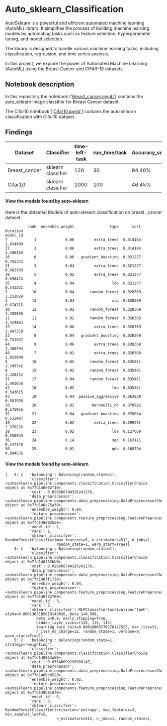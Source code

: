 # Auto_sklearn_Classification
AutoSklearn is a powerful and efficient automated machine learning (AutoML) library. It simplifies the process of building machine learning models by automating tasks such as feature selection, hyperparameter tuning, and model selection.

The library is designed to handle various machine learning tasks, including classification, regression, and time series analysis.

In this project, we explore the power of Automated Machine Learning (AutoML) using the Breast Cancer and CIFAR-10 datasets. 

## Notebook description
In this repository the notebook ['[Breast_cancer.ipynb'](https://github.com/ilyas4225/Auto_sklearn_Classification/blob/main/Breast_cancer.ipynb)] contains the auto_sklearn image classifier for Breast Cancer dataset.


The Cifar10 notebook ['[Cifar10.ipynb'](https://github.com/ilyas4225/Auto_sklearn_Classification/blob/main/Cifar10.ipynb)] contains the auto sklearn classification with Cifar10 dataset.
## Findings
| Dataset      |    Classifier     |time-left-task | run_time/task|Accuracy_score|
|--------------|-------------------|---------------|--------------|--------------|
| Breast_cancer| sklearn classifier| 120           | 30           | 94.40%       |
| Cifar10     | sklearn classifier | 1000          | 100           | 46.45%       |



#### View the models found by auto-sklearn
Here is the obtained Models of auto-sklearn classification on breast _cancer dataset

```
          rank  ensemble_weight                type      cost  duration
model_id                                                               
7            1             0.06         extra_trees  0.014184  1.034909
27           2             0.06         extra_trees  0.014184  1.496269
16           6             0.06   gradient_boosting  0.021277  0.702333
21           3             0.04         extra_trees  0.021277  0.962193
30           5             0.02         extra_trees  0.021277  9.696474
35           4             0.04                 lda  0.021277  0.543221
2           10             0.04       random_forest  0.028369  1.152029
3           13             0.04                 mlp  0.028369  0.674715
10          12             0.02       random_forest  0.028369  1.289568
11          11             0.02       random_forest  0.028369  1.424863
19          14             0.08         extra_trees  0.028369  2.047359
22           8             0.04   gradient_boosting  0.028369  0.752507
44           9             0.06         extra_trees  0.028369  1.486794
48           7             0.02         extra_trees  0.028369  1.053900
5           16             0.02       random_forest  0.035461  1.345742
8           15             0.02       random_forest  0.035461  1.328252
31          17             0.04       random_forest  0.035461  1.093058
47          18             0.02                 lda  0.035461  0.543615
43          19             0.04  passive_aggressive  0.063830  0.581958
28          20             0.02        bernoulli_nb  0.070922  0.575956
32          21             0.04   gradient_boosting  0.078014  0.632487
39          22             0.02         extra_trees  0.099291  1.370216
38          23             0.02                 lda  0.127660  0.550949
36          24             0.14                 sgd  0.163121  0.547148
50          25             0.02                 qda  0.368794  0.894536

```

#### View the models found by auto-sklearn
```
{   2: {   'balancing': Balancing(random_state=1),
           'classifier': <autosklearn.pipeline.components.classification.ClassifierChoice object at 0x7fd148e92f10>,
           'cost': 0.028368794326241176,
           'data_preprocessor': <autosklearn.pipeline.components.data_preprocessing.DataPreprocessorChoice object at 0x7fd148c75a30>,
           'ensemble_weight': 0.04,
           'feature_preprocessor': <autosklearn.pipeline.components.feature_preprocessing.FeaturePreprocessorChoice object at 0x7fd148e92550>,
           'model_id': 2,
           'rank': 1,
           'sklearn_classifier': RandomForestClassifier(max_features=5, n_estimators=512, n_jobs=1,
                       random_state=1, warm_start=True)},
    3: {   'balancing': Balancing(random_state=1),
           'classifier': <autosklearn.pipeline.components.classification.ClassifierChoice object at 0x7fd148f32bb0>,
           'cost': 0.028368794326241176,
           'data_preprocessor': <autosklearn.pipeline.components.data_preprocessing.DataPreprocessorChoice object at 0x7fd148ff1730>,
           'ensemble_weight': 0.04,
           'feature_preprocessor': <autosklearn.pipeline.components.feature_preprocessing.FeaturePreprocessorChoice object at 0x7fd148f32760>,
           'model_id': 3,
           'rank': 2,
           'sklearn_classifier': MLPClassifier(activation='tanh', alpha=0.0001363185819149026, beta_1=0.999,
              beta_2=0.9, early_stopping=True,
              hidden_layer_sizes=(115, 115, 115),
              learning_rate_init=0.00018009776276177523, max_iter=32,
              n_iter_no_change=32, random_state=1, verbose=0, warm_start=True)},
    5: {   'balancing': Balancing(random_state=1, strategy='weighting'),
           'classifier': <autosklearn.pipeline.components.classification.ClassifierChoice object at 0x7fd148864a60>,
           'cost': 0.03546099290780147,
           'data_preprocessor': <autosklearn.pipeline.components.data_preprocessing.DataPreprocessorChoice object at 0x7fd148bc0520>,
           'ensemble_weight': 0.02,
           'feature_preprocessor': <autosklearn.pipeline.components.feature_preprocessing.FeaturePreprocessorChoice object at 0x7fd148b8cdf0>,
           'model_id': 5,
           'rank': 3,
           'sklearn_classifier': RandomForestClassifier(criterion='entropy', max_features=3, min_samples_leaf=2,
                       n_estimators=512, n_jobs=1, random_state=1,
    
 
```

